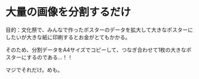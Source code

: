 <h1>大量の画像を分割するだけ</h1>
<P>目的：文化祭で、みんなで作ったポスターのデータを拡大して大きなポスターにしたいが大きな紙に印刷するとお金がとてもかかる。</P>
<p>そのため、分割データをA4サイズでコピーして、つなぎ合わせて1枚の大きなポスターにするのである...！！</p>
<p>マジでそれだけ。めも。</p>
